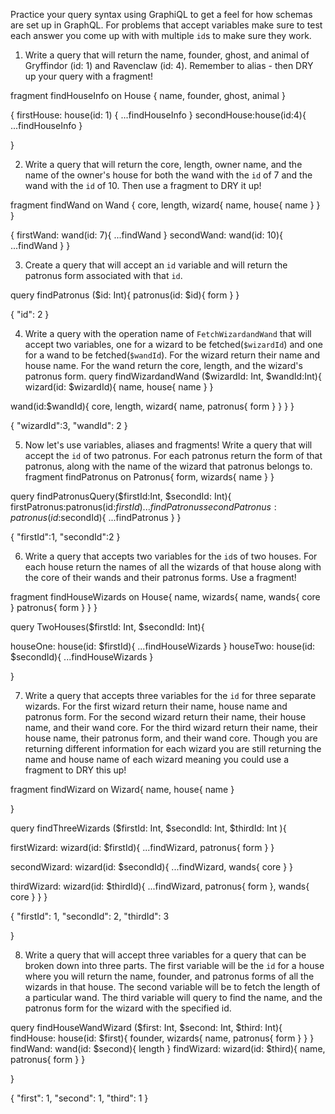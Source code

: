 Practice your query syntax using GraphiQL to get a feel for how schemas are set up in GraphQL. For problems that accept variables make sure to test each answer you come up with with multiple `id`s to make sure they work.

1. Write a query that will return the name, founder, ghost, and animal of Gryffindor (id: 1) and Ravenclaw (id: 4). Remember to alias - then DRY up your query with a fragment!

fragment findHouseInfo on House {
  name,
  founder,
  ghost,
  animal
}

{
  firstHouse: house(id: 1) {
    ...findHouseInfo
  }
  secondHouse:house(id:4){
    ...findHouseInfo
  }

}

2. Write a query that will return the core, length, owner name, and the name of the owner's house for both the wand with the `id` of 7 and the wand with the `id` of 10. Then use a fragment to DRY it up!

fragment findWand on Wand {
  core, 
  length, 
  wizard{
    name,
    house{
      name
    }
  }
}

{
  firstWand: wand(id: 7){
    ...findWand
  }
  secondWand: wand(id: 10){
    ...findWand
  }
}

3. Create a query that will accept an `id` variable and will return the patronus form associated with that `id`.


query findPatronus ($id: Int){
  patronus(id: $id){
    form
  }
}

{
  "id": 2
}




4. Write a query with the operation name of `FetchWizardandWand` that will accept two variables, one for a wizard to be fetched(`$wizardId`) and one for a wand to be fetched(`$wandId`). For the wizard return their name and house name. For the wand return the core, length, and the wizard's patronus form.
query findWizardandWand ($wizardId: Int, $wandId:Int){
  wizard(id: $wizardId){
    name,
    house{
      name
    }
  }
  
  wand(id:$wandId){
    core,
    length,
    wizard{
      name,
      patronus{
        form
      }
    }
  }
}

{
  "wizardId":3,
  "wandId": 2
}




5. Now let's use variables, aliases and fragments! Write a query that will accept the `id` of two patronus. For each patronus return the form of that patronus, along with the name of the wizard that patronus belongs to.
fragment findPatronus on Patronus{
  form,
  wizards{
    name
  }
}

query findPatronusQuery($firstId:Int, $secondId: Int){
  firstPatronus:patronus(id:$firstId){
    ...findPatronus
  }
  secondPatronus:patronus(id:$secondId){
    ...findPatronus
  }
}

{
	"firstId":1,
  "secondId":2
}


6. Write a query that accepts two variables for the `id`s of two houses. For each house return the names of all the wizards of that house along with the core of their wands and their patronus forms. Use a fragment!

fragment findHouseWizards on House{
    name, 
  wizards{
    name,
    wands{
      core
    }
    patronus{
      form
    }
  }
}


query TwoHouses($firstId: Int, $secondId: Int){

  houseOne: house(id: $firstId){
    ...findHouseWizards
  }
  houseTwo: house(id: $secondId){
    ...findHouseWizards
  }

}

7. Write a query that accepts three variables for the `id` for three separate wizards. For the first wizard return their name, house name and patronus form. For the second wizard return their name, their house name, and their wand core. For the third wizard return their name, their house name, their patronus form, and their wand core. Though you are returning different information for each wizard you are still returning the name and house name of each wizard meaning you could use a fragment to DRY this up!

fragment findWizard on Wizard{
  name, 
  house{
    name
  }

}


query findThreeWizards ($firstId: Int, $secondId: Int, $thirdId: Int ){

  firstWizard: wizard(id: $firstId){
    ...findWizard,
    patronus{
      form
    }
  }

  secondWizard: wizard(id: $secondId){
    ...findWizard,
    wands{
      core
    }
  }

  thirdWizard: wizard(id: $thirdId){
    ...findWizard,
    patronus{
      form
    },
    wands{
      core
    }
  }
}

{
	"firstId": 1,
  "secondId": 2,
  "thirdId": 3

}

8. Write a query that will accept three variables for a query that can be broken down into three parts. The first variable will be the `id` for a house where you will return the name, founder, and patronus forms of all the wizards in that house. The second variable will be to fetch the length of a particular wand. The third variable will query to find the name, and the patronus form for the wizard with the specified id.


query findHouseWandWizard ($first: Int, $second: Int, $third: Int){
  findHouse: house(id: $first){
    founder,
    wizards{
      name,
      patronus{
        form
      }
    }
  }
  findWand: wand(id: $second){
    length
  }
  findWizard: wizard(id: $third){
    name,
    patronus{
      form
    }
  }

}

{
  "first": 1,
  "second": 1,
  "third": 1
}